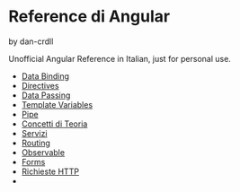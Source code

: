 # Reference di Angular
by dan-crdll

Unofficial Angular Reference in Italian, just for personal use.
- [Data Binding](./Data%20Binding.md)
- [Directives](./Directives.md)
- [Data Passing](./Passaggio%20dati%20in%20gerarchia%20di%20components.md)
- [Template Variables](./Template%20Variable)
- [Pipe](./Funzioni%20Pipe.md)
- [Concetti di Teoria](./Theory%20Concepts.md)
- [Servizi](./Services%20e%20Dependency%20Injection.md)
- [Routing](./Routing.md)
- [Observable](./Observable.md)
- [Forms](./Forms.md)
- [Richieste HTTP](./Richieste%20HTTP.md)
- 